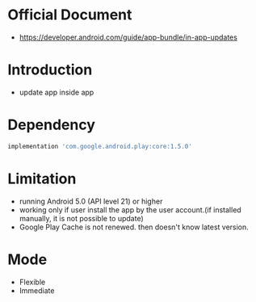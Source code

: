 Official Document
=============
- https://developer.android.com/guide/app-bundle/in-app-updates

Introduction
=============
- update app inside app

Dependency
=============
```groovy
implementation 'com.google.android.play:core:1.5.0'
```

Limitation
=============
- running Android 5.0 (API level 21) or higher
- working only if user install the app by the user account.(if installed manually, it is not possible to update)
- Google Play Cache is not renewed. then doesn't know latest version.

Mode
=============
- Flexible
- Immediate